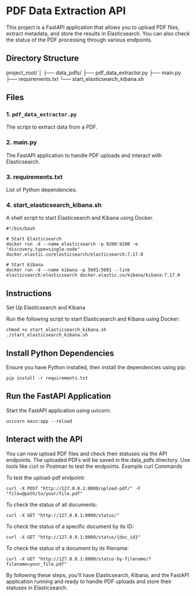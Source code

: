 # PDF Data Extraction API

This project is a FastAPI application that allows you to upload PDF files, extract metadata, and store the results in Elasticsearch. You can also check the status of the PDF processing through various endpoints.

## Directory Structure

project_root/
│
├── data_pdfs/
├── pdf_data_extractor.py
├── main.py
├── requirements.txt
└── start_elasticsearch_kibana.sh


## Files

### 1. `pdf_data_extractor.py`

The script to extract data from a PDF.


### 2. main.py

The FastAPI application to handle PDF uploads and interact with Elasticsearch.

### 3. requirements.txt

List of Python dependencies.


### 4. start_elasticsearch_kibana.sh

A shell script to start Elasticsearch and Kibana using Docker.

```
#!/bin/bash

# Start Elasticsearch
docker run -d --name elasticsearch -p 9200:9200 -e "discovery.type=single-node" docker.elastic.co/elasticsearch/elasticsearch:7.17.0

# Start Kibana
docker run -d --name kibana -p 5601:5601 --link elasticsearch:elasticsearch docker.elastic.co/kibana/kibana:7.17.0

```

## Instructions
Set Up Elasticsearch and Kibana

Run the following script to start Elasticsearch and Kibana using Docker:

```
chmod +x start_elasticsearch_kibana.sh
./start_elasticsearch_kibana.sh
```

## Install Python Dependencies

Ensure you have Python installed, then install the dependencies using pip:

```
pip install -r requirements.txt
```

## Run the FastAPI Application

Start the FastAPI application using uvicorn:

```
uvicorn main:app --reload
```

## Interact with the API

You can now upload PDF files and check their statuses via the API endpoints. The uploaded PDFs will be saved in the data_pdfs directory. Use tools like curl or Postman to test the endpoints.
Example curl Commands

To test the upload-pdf endpoint:

```
curl -X POST "http://127.0.0.1:8000/upload-pdf/" -F "file=@path/to/your/file.pdf"

```

To check the status of all documents:

```
curl -X GET "http://127.0.0.1:8000/status/"

```

To check the status of a specific document by its ID:

```
curl -X GET "http://127.0.0.1:8000/status/{doc_id}"

```

To check the status of a document by its filename:

```
curl -X GET "http://127.0.0.1:8000/status-by-filename/?filename=your_file.pdf"

```

By following these steps, you'll have Elasticsearch, Kibana, and the FastAPI application running and ready to handle PDF uploads and store their statuses in Elasticsearch.











